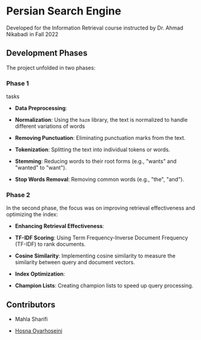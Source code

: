   

# Persian Search Engine

  

Developed for the Information Retrieval course instructed by Dr. Ahmad Nikabadi in Fall 2022

  

## Development Phases

The project unfolded in two phases:

  

### Phase 1

tasks

  

-  **Data Preprocessing**:

-  **Normalization**: Using the `hazm` library, the text is normalized to handle different variations of words
-  **Removing Punctuation**: Eliminating punctuation marks from the text.

-  **Tokenization**: Splitting the text into individual tokens or words.

-  **Stemming**: Reducing words to their root forms (e.g., "wants" and "wanted" to "want").

-  **Stop Words Removal**: Removing common words (e.g., "the", "and").

  
  

### Phase 2

In the second phase, the focus was on improving retrieval effectiveness and optimizing the index:

  

-  **Enhancing Retrieval Effectiveness**:

-  **TF-IDF Scoring**: Using Term Frequency-Inverse Document Frequency (TF-IDF) to rank documents.
-  **Cosine Similarity**: Implementing cosine similarity to measure the similarity between query and document vectors.

-  **Index Optimization**:

-  **Champion Lists**: Creating champion lists to speed up query processing.
  
  

## Contributors

- Mahla Sharifi

- [Hosna Oyarhoseini](https://github.com/hosnahoseini)

